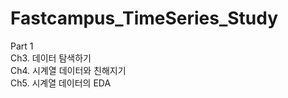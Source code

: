 # Fastcampus_TimeSeries_Study
Part 1  
  Ch3. 데이터 탐색하기  
  Ch4. 시계열 데이터와 친해지기  
  Ch5. 시계열 데이터의 EDA  
